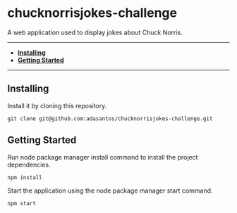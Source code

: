 # chucknorrisjokes-challenge

A web application used to display jokes about Chuck Norris.

---

- [**Installing**](#installing)
- [**Getting Started**](#getting-started)

---

## Installing

Install it by cloning this repository.

```
git clone git@github.com:adasantos/chucknorrisjokes-challenge.git
```

## Getting Started

Run node package manager install command to install the project dependencies.

```js
npm install
```

Start the application using the node package manager start command.

```js
npm start
```
